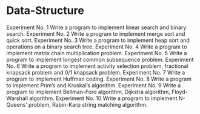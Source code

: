 # Data-Structure

Experiment No. 1	Write a program to implement linear search and binary search.
Experiment No. 2	Write a program to implement merge sort and quick sort.
Experiment No. 3	Write a program to implement heap sort and operations on a binary search tree.
Experiment No. 4	Write a program to implement matrix chain multiplication problem.
Experiment No. 5	Write a program to implement longest common subsequence problem.
Experiment No. 6	Write a program to implement activity selection problem, fractional knapsack problem and 0/1 knapsack problem.
Experiment No. 7	Write a program to implement Huffman coding.
Experiment No. 8	Write a program to implement Prim’s and Kruskal’s algorithm.
Experiment No. 9	Write a program to implement Bellman-Ford algorithm, Dijkstra algorithm, Floyd-Warshall algorithm.
Experiment No. 10	Write a program to implement N-Queens’ problem, Rabin-Karp string matching algorithm.
